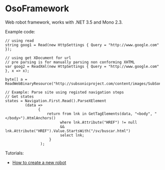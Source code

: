 # OsoFramework #

Web robot framework, works with .NET 3.5 and Mono 2.3.

Example code:

```
// using read
string goog1 = Read(new HttpSettings { Query = "http://www.google.com" });

// using get XDocument for url
// pre parsing is for manually parsing non conforming XHTML
var goog2 = ReadXml(new HttpSettings { Query = "http://www.google.com" }, x => x);

byte[] a = ReadWebBinaryResource("http://subsonicproject.com/content/images/SubSonicSMall.png");
            
// Example: Parse site using registed navigation steps
// Get states
states = Navigation.First.Read().ParseXElement
         (data =>
               {
                   return from lnk in GetTagElements(data, "<body", "</body>").HtmlAnchors()
                         where lnk.Attribute("HREF") != null
                         && lnk.Attribute("HREF").Value.StartsWith("/sv/buscar.html")
                         select lnk;
                    }
                );
```

Tutorials:
  * [How to create a new robot](NewRobot.md)